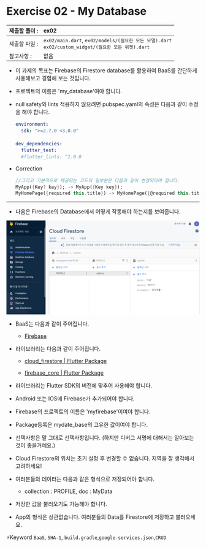 # Exercise 02 - My Database

| 제출할 폴더 : | ex02                                                         |
| :------------ | :----------------------------------------------------------- |
| 제출할 파일 : | `ex02/main.dart`, `ex02/models/(필요한 모든 모델).dart`<br />`ex02/custom_widget/(필요한 모든 위젯).dart` |
| 참고사항 :    | 없음                                                         |

- 이 과제의 목표는 Firebase의 Firestore database를 활용하여 BaaS를 간단하게 사용해보고 경험해 보는 것입니다.

- 프로젝트의 이름은 'my_database'여야 합니다.

- null safety와 lints 적용하지 않으려면 pubspec.yaml의 속성은 다음과 같이 수정을 해야 합니다.

  ```yaml
  environment:
    sdk: ">=2.7.0 <3.0.0"
  
  dev_dependencies:
    flutter_test:
  	#flutter_lints: ^1.0.0
  ```

- Correction

  ```dart
  //그리고 기본적으로 제공되는 코드의 일부분은 다음과 같이 변경되어야 합니다.
  MyApp({Key? key}); -> MyApp({Key key});
  MyHomePage({required this.title}) -> MyHomePage({@required this.title})
  ```

---

- 다음은 Firebase의 Database에서 어떻게 작동해야 하는지를 보여줍니다.

<img  align="center" src="../../.src/day04_ex02_00.png">  


  - BaaS는 다음과 같이 주어집니다.
    - [Firebase](https://firebase.google.com/)

- 라이브러리는 다음과 같이 주어집니다.

  - [cloud_firestore | Flutter Package](https://pub.dev/packages/cloud_firestore)

  - [firebase_core | Flutter Package](https://pub.dev/packages/firebase_core)

- 라이브러리는 Flutter SDK의 버전에 맞추어 사용해야 합니다.

- Android 또는 IOS에 Firebase가 추가되어야 합니다.

- Firebase의 프로젝트의 이름은 'myfirebase'이여야 합니다.

- Package등록은 mydate_base의 고유한 값이여야 합니다.

- 선택사항은 말 그대로 선택사항입니다. (하지만 디버그 서명에 대해서는 알아보는 것이 좋을거예요.)

- Cloud Firestore의 위치는 초기 설정 후 변경할 수 없습니다. 지역을 잘 생각해서 고려하세요!

- 여러분들의 데이터는 다음과 같은 형식으로 저장되어야 합니다.

  - collection : PROFILE, doc : MyData

- 저장한 값을 불러오기도 가능해야 합니다.

- App의 형식은 상관없습니다. 여러분들의 Data를 Firestore에 저장하고 불러오세요.

⚡️Keyword
`BaaS`, `SHA-1`, `build.gradle`,`google-services.json`,`CRUD`